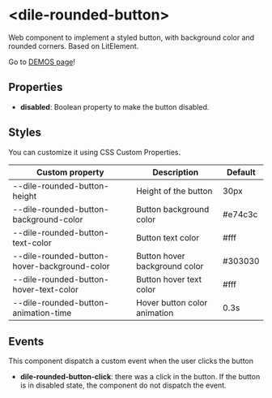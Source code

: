 # \<dile-rounded-button>

Web component to implement a styled button, with background color and rounded corners. Based on LitElement.

Go to [DEMOS page](https://dile-rounded-button.polydile.com)!

## Properties

- **disabled**: Boolean property to make the button disabled.

## Styles

You can customize it using CSS Custom Properties.

Custom property | Description | Default
----------------|-------------|---------
--dile-rounded-button-height | Height of the button | 30px
--dile-rounded-button-background-color | Button background color | #e74c3c
--dile-rounded-button-text-color | Button text color | #fff
--dile-rounded-button-hover-background-color | Button hover background color | #303030
--dile-rounded-button-hover-text-color | Button hover text color | #fff
--dile-rounded-button-animation-time | Hover button color animation | 0.3s

## Events

This component dispatch a custom event when the user clicks the button

- **dile-rounded-button-click**: there was a click in the button. If the button is in disabled state, the component do not dispatch the event.